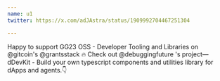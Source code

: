 ```yaml
---
name: u1
twitter: https://x.com/adJAstra/status/1909992704467251304

---
```


Happy to support GG23 OSS - Developer Tooling and Libraries on 
@gitcoin's @grantsstack
 🔥
Check out @debuggingfuture 's project— dDevKit - Build your own typescript components and utilities library for dApps and agents.👇